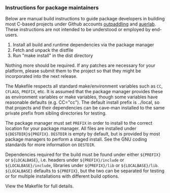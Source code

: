 
### Instructions for package maintainers

Below are manual build instructions to guide package developers in
building most C-based projects under Github accounts
[outpaddling](https://github.com/outpaddling/) and
[auerlab](https://github.com/auerlab/).
These instructions are not intended to be understood or employed by
end-users.

1. Install all build and runtime dependencies via the package manager
2. Fetch and unpack the distfile
3. Run "make install" in the dist directory

Nothing more should be required.  If any patches are necessary for your
platform, please submit them to the project so that they might be
incorporated into the next release.

The Makefile respects all standard make/environment variables such as `CC`,
`CFLAGS`, `PREFIX`, etc.  It is assumed that the package manager provides
these as environment variables or make variables, though some variables have
reasonable defaults (e.g. CC="cc"). The default install prefix is ../local,
so that projects and their dependencies can be cave-man installed to
the same private prefix from sibling directories for testing.

The package manager must set `PREFIX` in order to install to the correct
location for your package manager.
All files are installed under `${DESTDIR}${PREFIX}`.  `DESTDIR` is empty by
default, but is provided by most package managers to perform a
staged install.  See the GNU coding standards for more information on
`DESTDIR`.

Dependencies required for the build must be found under either
`${PREFIX}` or `${LOCALBASE}`, i.e. headers under `${PREFIX}/include`
or `${LOCALBASE}/include`, libraries under `${PREFIX}/lib` or
`${LOCALBASE}/lib`.  `${LOCALBASE}` defaults to `${PREFIX}`,
but the two can be separated for testing or for multiple installations
with different build options.

View the Makefile for full details.
